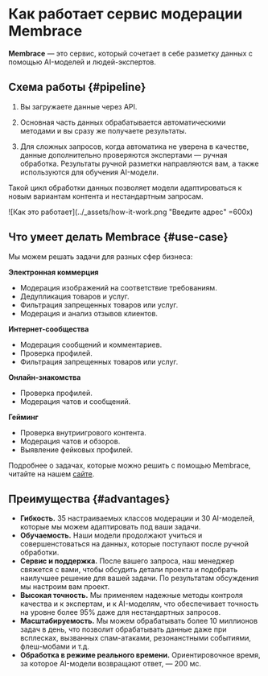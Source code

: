 # Как работает сервис модерации Membrace

**Membrace** — это сервис, который сочетает в себе разметку данных с помощью AI-моделей и людей-экспертов. 

## Схема работы {#pipeline}

1. Вы загружаете данные через API.

1. Основная часть данных обрабатывается автоматическими методами и вы сразу же получаете результаты. 

1. Для сложных запросов, когда автоматика не уверена в качестве, данные дополнительно проверяются экспертами — ручная обработка. Результаты ручной разметки направляются вам, а также используются для обучения AI-модели. 

Такой цикл обработки данных позволяет модели адаптироваться к новым вариантам контента и нестандартным запросам.

![Как это работает](../_assets/how-it-work.png "Введите адрес" =600x)


## Что умеет делать **Membrace** {#use-case}

Мы можем решать задачи для разных сфер бизнеса:

**Электронная коммерция**

  * Модерация изображений на соответствие требованиям.
  * Дедупликация товаров и услуг.
  * Фильтрация запрещенных товаров или услуг.
  * Модерация и анализ отзывов клиентов.

**Интернет-сообщества**

  * Модерация сообщений и комментариев.
  * Проверка профилей.
  * Фильтрация запрещенных товаров или услуг.

**Онлайн-знакомства**

  * Проверка профилей.
  * Модерация чатов и сообщений.

**Гейминг**

  * Проверка внутриигрового контента.
  * Модерация чатов и обзоров.
  * Выявление фейковых профилей.

Подробнее о задачах, которые можно решить с помощью Membrace, читайте на нашем [сайте](https://membrace.ai/industries#!/tab/436460030-1).

## Преимущества {#advantages}

* **Гибкость.** 35 настраиваемых классов модерации и 30 AI-моделей, которые мы можем адаптировать под ваши задачи.
* **Обучаемость.** Наши модели продолжают учиться и совершенстоваться на данных, которые поступают после ручной обработки.
* **Сервис и поддержка.** После вашего запроса, наш менеджер свяжется с вами, чтобы обсудить детали проекта и подобрать наилучшее решение для вашей задачи. По результатам обсуждения мы настроим вам проект.
* **Высокая точность.** Мы применяем надежные методы контроля качества и к экспертам, и к AI-моделям, что обеспечивает точность на уровне более 95% даже для нестандартных запросов.
* **Масштабируемость.** Мы можем обрабатывать более 10 миллионов задач в день, что позволит обрабатывать данные даже при всплесках, вызванных спам-атаками, резонанстными событиями, флеш-мобами и т.д.
* **Обработка в режиме реального времени.** Ориентировочное время, за которое AI-модели возвращают ответ, — 200 мс.